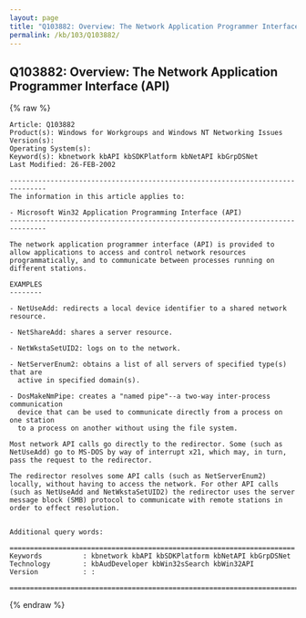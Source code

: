 ```yaml
---
layout: page
title: "Q103882: Overview: The Network Application Programmer Interface (API)"
permalink: /kb/103/Q103882/
---
```


## Q103882: Overview: The Network Application Programmer Interface (API)

{% raw %}

	Article: Q103882
	Product(s): Windows for Workgroups and Windows NT Networking Issues
	Version(s): 
	Operating System(s): 
	Keyword(s): kbnetwork kbAPI kbSDKPlatform kbNetAPI kbGrpDSNet
	Last Modified: 26-FEB-2002
	
	-------------------------------------------------------------------------------
	The information in this article applies to:
	
	- Microsoft Win32 Application Programming Interface (API) 
	-------------------------------------------------------------------------------
	
	The network application programmer interface (API) is provided to
	allow applications to access and control network resources
	programmatically, and to communicate between processes running on
	different stations.
	
	EXAMPLES
	--------
	
	- NetUseAdd: redirects a local device identifier to a shared network resource.
	
	- NetShareAdd: shares a server resource.
	
	- NetWkstaSetUID2: logs on to the network.
	
	- NetServerEnum2: obtains a list of all servers of specified type(s) that are
	  active in specified domain(s).
	
	- DosMakeNmPipe: creates a "named pipe"--a two-way inter-process communication
	  device that can be used to communicate directly from a process on one station
	  to a process on another without using the file system.
	
	Most network API calls go directly to the redirector. Some (such as
	NetUseAdd) go to MS-DOS by way of interrupt x21, which may, in turn,
	pass the request to the redirector.
	
	The redirector resolves some API calls (such as NetServerEnum2)
	locally, without having to access the network. For other API calls
	(such as NetUseAdd and NetWkstaSetUID2) the redirector uses the server
	message block (SMB) protocol to communicate with remote stations in
	order to effect resolution.
	
	
	Additional query words:
	
	======================================================================
	Keywords          : kbnetwork kbAPI kbSDKPlatform kbNetAPI kbGrpDSNet 
	Technology        : kbAudDeveloper kbWin32sSearch kbWin32API
	Version           : :
	
	=============================================================================
	

{% endraw %}
